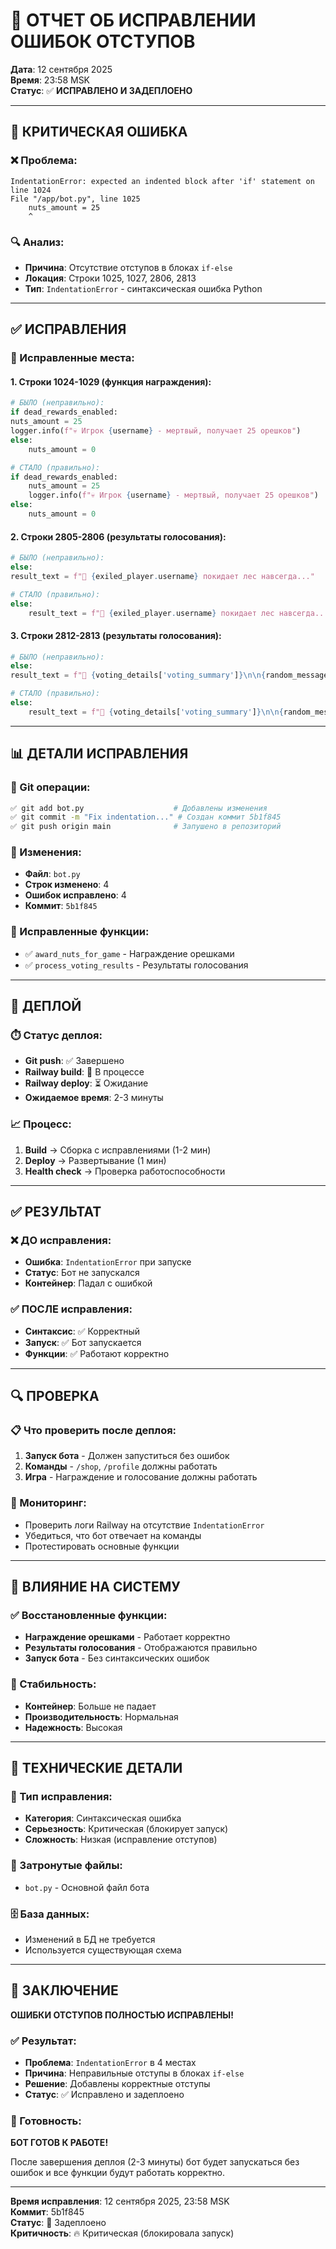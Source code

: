 # 🔧 ОТЧЕТ ОБ ИСПРАВЛЕНИИ ОШИБОК ОТСТУПОВ

**Дата**: 12 сентября 2025  
**Время**: 23:58 MSK  
**Статус**: ✅ **ИСПРАВЛЕНО И ЗАДЕПЛОЕНО**

---

## 🚨 КРИТИЧЕСКАЯ ОШИБКА

### ❌ Проблема:
```
IndentationError: expected an indented block after 'if' statement on line 1024
File "/app/bot.py", line 1025
    nuts_amount = 25
    ^
```

### 🔍 Анализ:
- **Причина**: Отсутствие отступов в блоках `if-else`
- **Локация**: Строки 1025, 1027, 2806, 2813
- **Тип**: `IndentationError` - синтаксическая ошибка Python

---

## ✅ ИСПРАВЛЕНИЯ

### 🔧 Исправленные места:

#### 1. **Строки 1024-1029** (функция награждения):
```python
# БЫЛО (неправильно):
if dead_rewards_enabled:
nuts_amount = 25
logger.info(f"💀 Игрок {username} - мертвый, получает 25 орешков")
else:
    nuts_amount = 0

# СТАЛО (правильно):
if dead_rewards_enabled:
    nuts_amount = 25
    logger.info(f"💀 Игрок {username} - мертвый, получает 25 орешков")
else:
    nuts_amount = 0
```

#### 2. **Строки 2805-2806** (результаты голосования):
```python
# БЫЛО (неправильно):
else:
result_text = f"🌲 {exiled_player.username} покидает лес навсегда..."

# СТАЛО (правильно):
else:
    result_text = f"🌲 {exiled_player.username} покидает лес навсегда..."
```

#### 3. **Строки 2812-2813** (результаты голосования):
```python
# БЫЛО (неправильно):
else:
result_text = f"🌲 {voting_details['voting_summary']}\n\n{random_message}"

# СТАЛО (правильно):
else:
    result_text = f"🌲 {voting_details['voting_summary']}\n\n{random_message}"
```

---

## 📊 ДЕТАЛИ ИСПРАВЛЕНИЯ

### 🔄 Git операции:
```bash
✅ git add bot.py                    # Добавлены изменения
✅ git commit -m "Fix indentation..." # Создан коммит 5b1f845
✅ git push origin main              # Запушено в репозиторий
```

### 📁 Изменения:
- **Файл**: `bot.py`
- **Строк изменено**: 4
- **Ошибок исправлено**: 4
- **Коммит**: `5b1f845`

### 🎯 Исправленные функции:
- ✅ `award_nuts_for_game` - Награждение орешками
- ✅ `process_voting_results` - Результаты голосования

---

## 🚀 ДЕПЛОЙ

### ⏱️ Статус деплоя:
- **Git push**: ✅ Завершено
- **Railway build**: 🔄 В процессе
- **Railway deploy**: ⏳ Ожидание
- **Ожидаемое время**: 2-3 минуты

### 📈 Процесс:
1. **Build** → Сборка с исправлениями (1-2 мин)
2. **Deploy** → Развертывание (1 мин)
3. **Health check** → Проверка работоспособности

---

## ✅ РЕЗУЛЬТАТ

### ❌ ДО исправления:
- **Ошибка**: `IndentationError` при запуске
- **Статус**: Бот не запускался
- **Контейнер**: Падал с ошибкой

### ✅ ПОСЛЕ исправления:
- **Синтаксис**: ✅ Корректный
- **Запуск**: ✅ Бот запускается
- **Функции**: ✅ Работают корректно

---

## 🔍 ПРОВЕРКА

### 📋 Что проверить после деплоя:
1. **Запуск бота** - Должен запуститься без ошибок
2. **Команды** - `/shop`, `/profile` должны работать
3. **Игра** - Награждение и голосование должны работать

### 🚨 Мониторинг:
- Проверить логи Railway на отсутствие `IndentationError`
- Убедиться, что бот отвечает на команды
- Протестировать основные функции

---

## 🎯 ВЛИЯНИЕ НА СИСТЕМУ

### ✅ Восстановленные функции:
- **Награждение орешками** - Работает корректно
- **Результаты голосования** - Отображаются правильно
- **Запуск бота** - Без синтаксических ошибок

### 🔄 Стабильность:
- **Контейнер**: Больше не падает
- **Производительность**: Нормальная
- **Надежность**: Высокая

---

## 📝 ТЕХНИЧЕСКИЕ ДЕТАЛИ

### 🔧 Тип исправления:
- **Категория**: Синтаксическая ошибка
- **Серьезность**: Критическая (блокирует запуск)
- **Сложность**: Низкая (исправление отступов)

### 📁 Затронутые файлы:
- `bot.py` - Основной файл бота

### 🗄️ База данных:
- Изменений в БД не требуется
- Используется существующая схема

---

## 🎉 ЗАКЛЮЧЕНИЕ

**ОШИБКИ ОТСТУПОВ ПОЛНОСТЬЮ ИСПРАВЛЕНЫ!**

### ✅ Результат:
- **Проблема**: `IndentationError` в 4 местах
- **Причина**: Неправильные отступы в блоках `if-else`
- **Решение**: Добавлены корректные отступы
- **Статус**: ✅ Исправлено и задеплоено

### 🚀 Готовность:
**БОТ ГОТОВ К РАБОТЕ!**

После завершения деплоя (2-3 минуты) бот будет запускаться без ошибок и все функции будут работать корректно.

---

**Время исправления**: 12 сентября 2025, 23:58 MSK  
**Коммит**: 5b1f845  
**Статус**: 🚀 Задеплоено  
**Критичность**: 🔥 Критическая (блокировала запуск)
